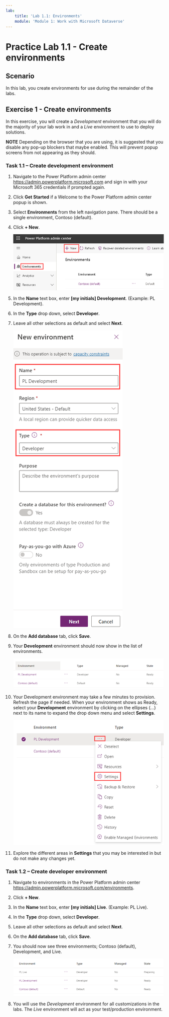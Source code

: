 ```yaml
---
lab:
    title: 'Lab 1.1: Environments'
    module: 'Module 1: Work with Microsoft Dataverse'
---
```


# Practice Lab 1.1 - Create environments

## Scenario

In this lab, you create environments for use during the remainder of the labs.

## Exercise 1 - Create environments

In this exercise, you will create a *Development* environment that you will do the majority of your lab work in and a *Live* environment to use to deploy solutions.

**NOTE** Depending on the browser that you are using, it is suggested that you disable any pop-up blockers that maybe enabled. This will prevent popup screens from not appearing as they should.

### Task 1.1 – Create development environment

1. Navigate to the Power Platform admin center <https://admin.powerplatform.microsoft.com> and sign in with your Microsoft 365 credentials if prompted again.

1. Click **Get Started** if a Welcome to the Power Platform admin center popup is shown.

1. Select **Environments** from the left navigation pane. There should be a single environment, Contoso (default).

1. Click **+ New**.

    ![Environment in the Power Platform admin center.](../media/ppac-environments.png)

1. In the **Name** text box, enter **[my initials] Development**. (Example: PL Development).

1. In the **Type** drop down, select **Developer**.

1. Leave all other selections as default and select **Next**.

    ![New environment.](../media/new-environment.png)

1. On the **Add database** tab, click **Save**.

1. Your **Development** environment should now show in the list of environments.

    ![Environment in the Power Platform admin center.](../media/ppac-environments-dev.png)

1. Your Development environment may take a few minutes to provision. Refresh the page if needed. When your environment shows as Ready, select your **Development** environment by clicking on the ellipses (...) next to its name to expand the drop down menu and select **Settings**.

    ![Environment in the Power Platform admin center.](../media/ellipses-settings-dev.png)

1. Explore the different areas in **Settings** that you may be interested in but do not make any changes yet.

### Task 1.2 – Create developer environment

1. Navigate to environments in the Power Platform admin center <https://admin.powerplatform.microsoft.com/environments>.

1. Click **+ New**.

1. In the **Name** text box, enter **[my initials] Live**. (Example: PL Live).

1. In the **Type** drop down, select **Developer**.

1. Leave all other selections as default and select **Next**.

1. On the **Add database** tab, click **Save**.

1. You should now see three environments; Contoso (default), Development, and Live.

    ![Environments.](../media/environments-all.png)

1. You will use the *Development* environment for all customizations in the labs. The *Live* environment will act as your test/production environment.
